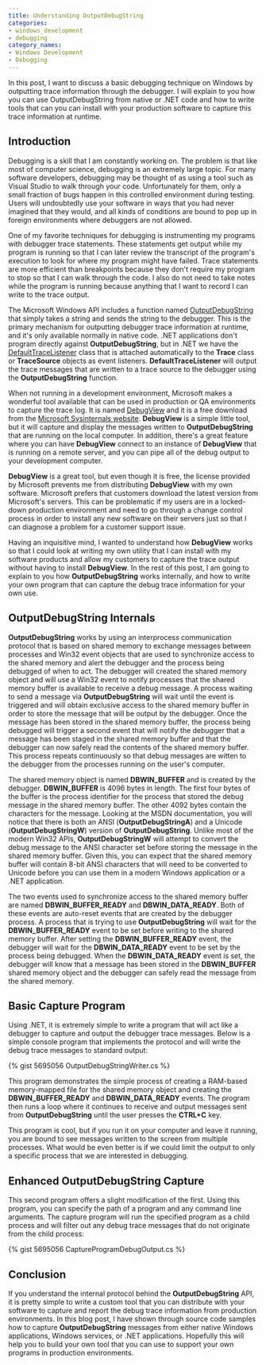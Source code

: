 ```yaml
---
title: Understanding OutputDebugString
categories:
- windows_development
- debugging
category_names:
- Windows Development
- Debugging
---
```

In this post, I want to discuss a basic debugging technique on Windows by outputting trace information through the debugger. I will explain to you how you can use OutputDebugString from native or .NET code and how to write tools that can you can install with your production software to capture this trace information at runtime.

<!--more-->

Introduction
------------
Debugging is a skill that I am constantly working on. The problem is that like most of computer science, debugging is an extremely large topic. For many software developers, debugging may be thought of as using a tool such as Visual Studio to walk through your code. Unfortunately for them, only a small fraction of bugs happen in this controlled environment during testing. Users will undoubtedly use your software in ways that you had never imagined that they would, and all kinds of conditions are bound to pop up in foreign environments where debuggers are not allowed.

One of my favorite techniques for debugging is instrumenting my programs with debugger trace statements. These statements get output while my program is running so that I can later review the transcript of the program's execution to look for where my program might have failed. Trace statements are more efficient than breakpoints because they don't require my program to stop so that I can walk through the code. I also do not need to take notes while the program is running because anything that I want to record I can write to the trace output.

The Microsoft Windows API includes a function named [OutputDebugString](http://bit.ly/KEQNZh) that simply takes a string and sends the string to the debugger. This is the primary mechanism for outputting debugger trace information at runtime, and it's only available normally in native code. .NET applications don't program directly against **OutputDebugString**, but in .NET we have the [DefaultTraceListener](http://msdn.microsoft.com/en-us/library/system.diagnostics.defaulttracelistener.aspx) class that is attached automatically to the **Trace** class or **TraceSource** objects as event listeners. **DefaultTraceListener** will output the trace messages that are written to a trace source to the debugger using the **OutputDebugString** function.

When not running in a development environment, Microsoft makes a wonderful tool available that can be used in production or QA environments to capture the trace log. It is named [DebugView](http://technet.microsoft.com/en-us/sysinternals/bb896647) and it is a free download from the [Microsoft Sysinternals website](http://technet.microsoft.com/en-us/sysinternals). **DebugView** is a simple little tool, but it will capture and display the messages written to **OutputDebugString** that are running on the local computer. In addition, there's a great feature where you can have **DebugView** connect to an instance of **DebugView** that is running on a remote server, and you can pipe all of the debug output to your development computer.

**DebugView** is a great tool, but even though it is free, the license provided by Microsoft prevents me from distributing **DebugView** with my own software. Microsoft prefers that customers download the latest version from Microsoft's servers. This can be problematic if my users are in a locked-down production environment and need to go through a change control process in order to install any new software on their servers just so that I can diagnose a problem for a customer support issue.

Having an inquisitive mind, I wanted to understand how **DebugView** works so that I could look at writing my own utility that I can install with my software products and allow my customers to capture the trace output without having to install **DebugView**. In the rest of this post, I am going to explain to you how **OutputDebugString** works internally, and how to write your own program that can capture the debug trace information for your own use.

OutputDebugString Internals
---------------------------
**OutputDebugString** works by using an interprocess communication protocol that is based on shared memory to exchange messages between processes and Win32 event objects that are used to synchronize access to the shared memory and alert the debugger and the process being debugged of when to act. The debugger will created the shared memory object and will use a Win32 event to notify processes that the shared memory buffer is available to receive a debug message. A process waiting to send a message via **OutputDebugString** will wait until the event is triggered and will obtain exclusive access to the shared memory buffer in order to store the message that will be output by the debugger. Once the message has been stored in the shared memory buffer, the process being debugged will trigger a second event that will notify the debugger that a message has been staged in the shared memory buffer and that the debugger can now safely read the contents of the shared memory buffer. This process repeats continuously so that debug messages are witten to the debugger from the processes running on the user's computer.

The shared memory object is named **DBWIN_BUFFER** and is created by the debugger. **DBWIN_BUFFER** is 4096 bytes in length. The first four bytes of the buffer is the process identifier for the process that stored the debug message in the shared memory buffer. The other 4092 bytes contain the characters for the message. Looking at the MSDN documentation, you will notice that there is both an ANSI (**OutputDebugStringA**) and a Unicode (**OutputDebugStringW**) version of **OutputDebugString**. Unlike most of the modern Win32 APIs, **OutputDebugStringW** will attempt to convert the debug message to the ANSI character set before storing the message in the shared memory buffer. Given this, you can expect that the shared memory buffer will contain 8-bit ANSI characters that will need to be converted to Unicode before you can use them in a modern Windows application or a .NET application.

The two events used to synchronize access to the shared memory buffer are named **DBWIN_BUFFER_READY** and **DBWIN_DATA_READY**. Both of these events are auto-reset events that are created by the debugger process. A process that is trying to use **OutputDebugString** will wait for the **DBWIN_BUFFER_READY** event to be set before writing to the shared memory buffer. After setting the **DBWIN_BUFFER_READY** event, the debugger will wait for the **DBWIN_DATA_READY** event to be set by the process being debugged. When the **DBWIN_DATA_READY** event is set, the debugger will know that a message has been stored in the **DBWIN_BUFFER** shared memory object and the debugger can safely read the message from the shared memory.

Basic Capture Program
---------------------
Using .NET, it is extremely simple to write a program that will act like a debugger to capture and output the debugger trace messages. Below is a simple console program that implements the protocol and will write the debug trace messages to standard output:

{% gist 5695056 OutputDebugStringWriter.cs %}

This program demonstrates the simple process of creating a RAM-based memory-mapped file for the shared memory object and creating the **DBWIN_BUFFER_READY** and **DBWIN_DATA_READY** events. The program then runs a loop where it continues to receive and output messages sent from **OutputDebugString** until the user presses the **CTRL+C** key.

This program is cool, but if you run it on your computer and leave it running, you are bound to see messages written to the screen from multiple processes. What would be even better is if we could limit the output to only a specific process that we are interested in debugging.

Enhanced OutputDebugString Capture
----------------------------------
This second program offers a slight modification of the first. Using this program, you can specify the path of a program and any command line arguments. The capture program will run the specified program as a child process and will filter out any debug trace messages that do not originate from the child process:

{% gist 5695056 CaptureProgramDebugOutput.cs %}

Conclusion
----------
If you understand the internal protocol behind the **OutputDebugString** API, it is pretty simple to write a custom tool that you can distribute with your software to capture and report the debug trace information from production environments. In this blog post, I have shown through source code samples how to capture **OutputDebugString** messages from either native Windows applications, Windows services, or .NET applications. Hopefully this will help you to build your own tool that you can use to support your own programs in production environments.

